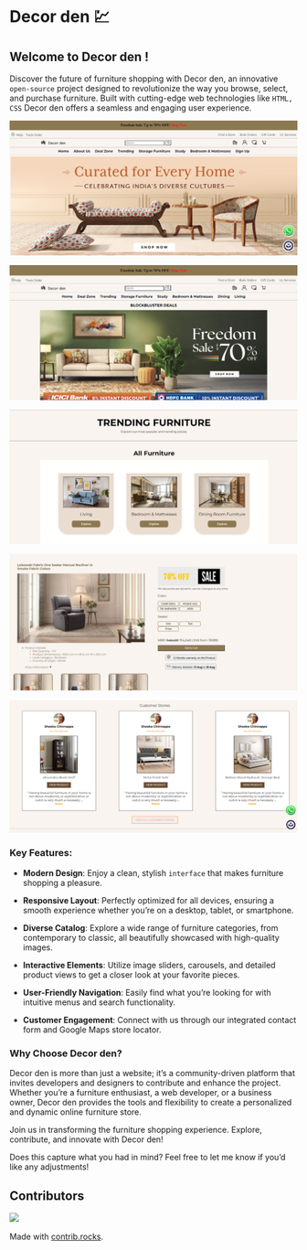 # Decor den 💹

## Welcome to Decor den !


Discover the future of furniture shopping with Decor den, an innovative `open-source` project designed to revolutionize the way you browse, select, and purchase furniture. Built with cutting-edge web technologies like `HTML, CSS` Decor den offers a seamless and engaging user experience.

![HomePage](./images/githubimg/img1.png)

![HomePage](./images/githubimg/img2.png)

![HomePage](./images/githubimg/img4.png)

![HomePage](./images/githubimg/img3.png)

![HomePage](./images/githubimg/img5.png)

### Key Features:
- <b>Modern Design</b>: Enjoy a clean, stylish `interface` that makes furniture shopping a pleasure.

- <b>Responsive Layout</b>: Perfectly optimized for all devices, ensuring a smooth experience whether you’re on a desktop, tablet, or smartphone.

- <b>Diverse Catalog</b>: Explore a wide range of furniture categories, from contemporary to classic, all beautifully showcased with high-quality images.

- <b>Interactive Elements</b>: Utilize image sliders, carousels, and detailed product views to get a closer look at your favorite pieces.

- <b>User-Friendly Navigation</b>: Easily find what you’re looking for with intuitive menus and search functionality.

- <b>Customer Engagement</b>: Connect with us through our integrated contact form and Google Maps store locator.


### Why Choose Decor den?
Decor den is more than just a website; it’s a community-driven platform that invites developers and designers to contribute and enhance the project. Whether you’re a furniture enthusiast, a web developer, or a business owner, Decor den provides the tools and flexibility to create a personalized and dynamic online furniture store.

Join us in transforming the furniture shopping experience. Explore, contribute, and innovate with Decor den!

Does this capture what you had in mind? Feel free to let me know if you’d like any adjustments!

## Contributors

<a href="https://github.com/parikshitthakre5/icp9.0-html-css-group-project-2/graphs/contributors">
  <img src="https://contrib.rocks/image?repo=parikshitthakre5/icp9.0-html-css-group-project-2" />
</a>

Made with [contrib.rocks](https://contrib.rocks).